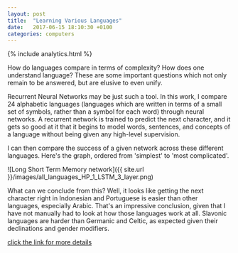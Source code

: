 ```yaml
---
layout: post
title:  "Learning Various Languages"
date:   2017-06-15 18:10:30 +0100
categories: computers
---
```


{% include analytics.html %}

How do languages compare in terms of complexity? How does one understand language? These are some important questions which not only remain to be answered, but are elusive to even unify.

Recurrent Neural Networks may be just such a tool. In this work, I compare 24 alphabetic languages (languages which are written in terms of a small set of symbols, rather than a symbol for each word) through neural networks. A recurrent network is trained to predict the next character, and it gets so good at it that it begins to model words, sentences, and concepts of a language without being given any high-level supervision.

I can then compare the success of a given network across these different languages. Here's the graph, ordered from 'simplest' to 'most complicated'.

![Long Short Term Memory network]({{ site.url }}/images/all_languages_HP_1_LSTM_3_layer.png)

What can we conclude from this? Well, it looks like getting the next character right in Indonesian and Portuguese is easier than other languages, especially Arabic. That's an impressive conclusion, given that I have not manually had to look at how those languages work at all. Slavonic languages are harder than Germanic and Celtic, as expected given their declinations and gender modifiers.

[click the link for more details](https://www.overleaf.com/read/jfgvbyvmttph)
